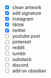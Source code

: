- [x] clean artwork
- [x] add signature
- [x] instagram 
- [x] tiktok
- [x] twitter
- [ ] youtube post
- [ ] pinterest
- [ ] reddit
- [ ] tumblr
- [ ] substack
- [ ] discord
- [ ] add on obsidian